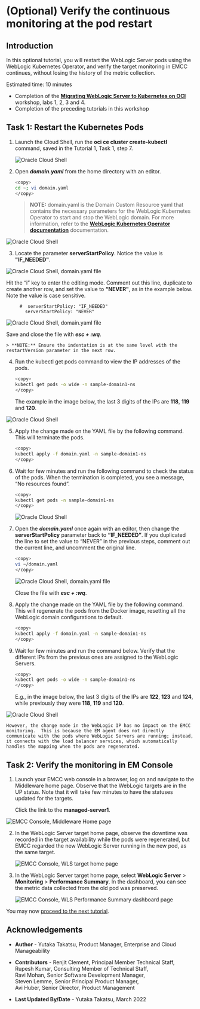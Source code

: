 # (Optional) Verify the continuous monitoring at the pod restart

## Introduction

In this optional tutorial, you will restart the WebLogic Server pods using the WebLogic Kubernetes Operator, and verify the target monitoring in EMCC continues, without losing the history of the metric collection.

Estimated time: 10 minutes

* Completion of the **[Migrating WebLogic Server to Kubernetes on OCI](https://apexapps.oracle.com/pls/apex/dbpm/r/livelabs/view-workshop?wid=567)** workshop, labs 1, 2, 3 and 4.
* Completion of the preceding tutorials in this workshop


## Task 1: Restart the Kubernetes Pods

1. Launch the Cloud Shell, run the **oci ce cluster create-kubectl** command, saved in the Tutorial 1, Task 1, step 7.

   ![Oracle Cloud Shell](images/1-1-cloudshell.png " ")

2.  Open ***domain.yaml*** from the home directory with an editor.

    ``` bash
    <copy>
    cd ~; vi domain.yaml
    </copy>
    ```
    > **NOTE:** domain.yaml is the Domain Custom Resource yaml that contains the necessary parameters for the WebLogic Kubernetes Operator to start and stop the WebLogic domain. For more information, refer to the **[WebLogic Kubernetes Operator documentation](https://oracle.github.io/weblogic-kubernetes-operator/)**  documentation.

   ![Oracle Cloud Shell](images/1-2-cloudshell.png " ")

3.  Locate the parameter **serverStartPolicy**. Notice the value is **"IF_NEEDED"**.

   ![Oracle Cloud Shell, domain.yaml file](images/1-3-cloudshell.png " ")

   Hit the “i” key to enter the editing mode. Comment out this line, duplicate to create another row, and set the value to **“NEVER"**, as in the example below. Note the value is case sensitive.

         #  serverStartPolicy: "IF_NEEDED"
           serverStartPolicy: "NEVER"

   ![Oracle Cloud Shell, domain.yaml file](images/1-4-cloudshell.png " ")

   Save and close the file with ***esc + :wq***. 	

    > **NOTE:** Ensure the indentation is at the same level with the restartVersion parameter in the next row.

4.  Run the kubectl get pods command to view the IP addresses of the pods.

    ``` bash
    <copy>
    kubectl get pods -o wide -n sample-domain1-ns
    </copy>
    ```

       The example in the image below, the last 3 digits of the IPs are **118**, **119** and **120**.

   ![Oracle Cloud Shell](images/1-5-cloudshell.png " ")

5. Apply the change made on the YAML file by the following command. This will terminate the pods.

    ``` bash
    <copy>
    kubectl apply -f domain.yaml -n sample-domain1-ns
    </copy>
    ```
6. Wait for few minutes and run the following command to check the status of the pods.  When the termination is completed, you see a message, “No resources found”.

    ``` bash
    <copy>
    kubectl get pods -n sample-domain1-ns
    </copy>
    ```
   ![Oracle Cloud Shell](images/1-6-cloudshell.png " ")

7. Open the ***domain.yaml*** once again with an editor, then change the **serverStartPolicy** parameter back to **“IF_NEEDED”**. If you duplicated the line to set the value to “NEVER” in the previous steps, comment out the current line, and uncomment the original line.

    ``` bash
    <copy>
    vi ~/domain.yaml
    </copy>
    ```

   ![Oracle Cloud Shell, domain.yaml file](images/1-7-cloudshell.png " ")

   Close the file with ***esc + :wq***.

8.  Apply the change made on the YAML file by the following command. This will regenerate the pods from the Docker image, resetting all the WebLogic domain configurations to default.

    ``` bash
    <copy>
    kubectl apply -f domain.yaml -n sample-domain1-ns
    </copy>
    ```

9.  Wait for few minutes and run the command below.  Verify that the different IPs from the previous ones are assigned to the WebLogic Servers.

    ``` bash
    <copy>
    kubectl get pods -o wide -n sample-domain1-ns
    </copy>
    ```

    E.g., in the image below, the last 3 digits of the IPs are **122**, **123** and **124**, while previously they were **118**, **119** and **120**.

   ![Oracle Cloud Shell](images/1-8-cloudshell.png " ")

    However, the change made in the WebLogic IP has no impact on the EMCC monitoring.  This is because the EM agent does not directly communicate with the pods where WebLogic Servers are running; instead, it connects with the load balancer services, which automatically handles the mapping when the pods are regenerated.  

## Task 2: Verify the monitoring in EM Console

1.  Launch your EMCC web console in a browser, log on and navigate to the Middleware home page.  Observe that the WebLogic targets are in the UP status.  Note that it will take few minutes to have the statuses updated for the targets.

    Click the link to the **managed-server1**.

   ![EMCC Console, Middleware Home page](images/2-1-emcc.png " ")

2. In the WebLogic Server target home page, observe the downtime was recorded in the target availability while the pods were regenerated, but EMCC regarded the new WebLogic Server running in the new pod, as the same target.

   ![EMCC Console, WLS target home page](images/2-2-emcc.png " ")

3. In the WebLogic Server target home page, select **WebLogic Server** > **Monitoring** > **Performance Summary**. In the dashboard, you can see the metric data collected from the old pod was preserved.

   ![EMCC Console, WLS Performance Summary dashboard page](images/2-3-emcc.png " ")



You may now [proceed to the next tutorial](#next).

## Acknowledgements

* **Author** - Yutaka Takatsu, Product Manager, Enterprise and Cloud Manageability
- **Contributors** -
Renjit Clement, Principal Member Technical Staff,  
Rupesh Kumar, Consulting Member of Technical Staff,  
Ravi Mohan, Senior Software Development Manager,  
Steven Lemme, Senior Principal Product Manager,  
Avi Huber, Senior Director, Product Management  
* **Last Updated By/Date** - Yutaka Takatsu, March 2022
